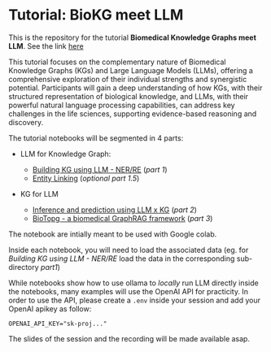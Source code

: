 # Tutorial: BioKG meet LLM

This is the repository for the tutorial **Biomedical Knowledge Graphs meet LLM**.
See the link [here](https://www.bc2.ch/tutorials-workshops)

This tutorial focuses on the complementary nature of Biomedical Knowledge Graphs (KGs) and Large Language Models (LLMs), offering a comprehensive exploration of their individual strengths and synergistic potential. Participants will gain a deep understanding of how KGs, with their structured representation of biological knowledge, and LLMs, with their powerful natural language processing capabilities, can address key challenges in the life sciences, supporting evidence-based reasoning and discovery.


The tutorial notebooks will be segmented in 4 parts:

- LLM for Knowledge Graph:
    - [Building KG using LLM - NER/RE](notebooks/Named_Entity_Recognition_and_Relation_Extraction.ipynb) (*part 1*)
    - [Entity Linking](notebooks/Entity_Linking.ipynb) (*optional part 1.5*)

- KG for LLM
    - [Inference and prediction using LLM x KG](notebooks/inference_kg_rag.ipynb) (*part 2*)
    - [BioTopg - a biomedical GraphRAG framework](notebooks/biotopg.ipynb) (*part 3*)

The notebook are intially meant to be used with Google colab.

Inside each notebook, you will need to load the associated data (eg. for *Building KG using LLM - NER/RE* load the data in the corresponding sub-directory *part1*)

While notebooks show how to use ollama to *locally* run LLM directly inside the notebooks, many examples will use the OpenAI API for practicity. In order to use the API, please create a `.env` inside your session and add your OpenAI apikey as follow:

```.env
OPENAI_API_KEY="sk-proj..."
```

The slides of the session and the recording will be made available asap.


